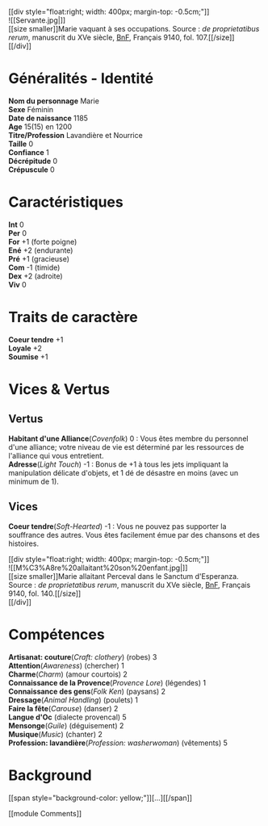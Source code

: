 [[div style="float:right; width: 400px; margin-top: -0.5cm;"]]  
![[Servante.jpg|]]  
[[size smaller]]Marie vaquant à ses occupations. Source : *de proprietatibus rerum*, manuscrit du XVe siècle, [BnF](http://visualiseur.bnf.fr/CadresFenetre?O=COMP-5&M=imageseule), Français 9140, fol. 107.[[/size]]  
[[/div]]

# Généralités - Identité  
**Nom du personnage** Marie  
**Sexe** Féminin  
**Date de naissance** 1185  
**Age** 15(15) en 1200  
**Titre/Profession** Lavandière et Nourrice  
**Taille** 0  
**Confiance** 1  
**Décrépitude** 0  
**Crépuscule** 0

# Caractéristiques  
**Int** 0  
**Per** 0  
**For** +1 (forte poigne)  
**Ené** +2 (endurante)  
**Pré** +1 (gracieuse)  
**Com** -1 (timide)  
**Dex** +2 (adroite)  
**Viv** 0

# Traits de caractère  
**Coeur tendre** +1  
**Loyale** +2  
**Soumise** +1

# Vices & Vertus  
## Vertus  
**Habitant d'une Alliance**(*Covenfolk*) 0 : Vous êtes membre du personnel d'une alliance; votre niveau de vie est déterminé par les ressources de l'alliance qui vous entretient.  
**Adresse**(*Light Touch*) -1 : Bonus de +1 à tous les jets impliquant la manipulation délicate d'objets, et 1 dé de désastre en moins (avec un minimum de 1).

## Vices  
**Coeur tendre**(*Soft-Hearted*) -1 : Vous ne pouvez pas supporter la souffrance des autres. Vous êtes facilement émue par des chansons et des histoires.

[[div style="float:right; width: 400px; margin-top: -0.5cm;"]]  
![[M%C3%A8re%20allaitant%20son%20enfant.jpg|]]  
[[size smaller]]Marie allaitant Perceval dans le Sanctum d'Esperanza. Source : *de proprietatibus rerum*, manuscrit du XVe siècle, [BnF](http://visualiseur.bnf.fr/CadresFenetre?O=COMP-5&I=47&M=imageseule), Français 9140, fol. 140.[[/size]]  
[[/div]]

# Compétences  
**Artisanat: couture**(*Craft: clothery*) (robes) 3  
**Attention**(*Awareness*) (chercher) 1  
**Charme**(*Charm*) (amour courtois) 2  
**Connaissance de la Provence**(*Provence Lore*) (légendes) 1  
**Connaissance des gens**(*Folk Ken*) (paysans) 2  
**Dressage**(*Animal Handling*) (poulets) 1  
**Faire la fête**(*Carouse*) (danser) 2  
**Langue d'Oc** (dialecte provencal) 5  
**Mensonge**(*Guile*) (déguisement) 2  
**Musique**(*Music*) (chanter) 2  
**Profession: lavandière**(*Profession: washerwoman*) (vêtements) 5

# Background  
[[span style="background-color: yellow;"]][...][[/span]]

[[module Comments]]  